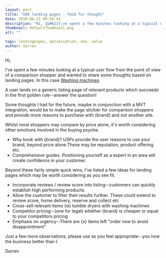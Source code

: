 ```yaml
---
layout: post
title: "SEO landing pages - food for thought"
date: 2010-06-21 09:58:43
description: "Hi, I&#8217;ve spent a few minutes looking at a typical user flow from the point of view of a comparison shopper and wanted to share some thoughts based on landing pages. In this case Washing machines A user lands on&#8230;"
thumbnail: defaultThumbnail.png
alt: ""

tags: landingpages, optimisation, seo, value
author: darren
---
```


<p>Hi,</p>

<p>I've spent a few minutes looking at a typical user flow from the point of view of a comparison shopper and wanted to share some thoughts based on landing pages. In this case <a href="http://www.currys.co.uk/gbuk/washing-machines/332_3119_30206_xx_xx/xx-criteria.html?sPageInfo=1_30&amp;srcid=198&amp;tag=washing_machines_gen&amp;xtor=SEC-12-GOO&amp;mctag=gg_goog_7904&amp;gclid=CIX5zZf0sKICFYyT3wodSQxv6w">Washing machines</a></p>

<p>A user lands on a generic listing page of relevant products which succeeds in the first golden rule--answer the question!</p>

<p>Some thoughts I had for the future, maybe in conjunction with a <span class="caps">MVT </span>integration, would be to make the page stickier for comparison shoppers and provide more reasons to purchase with {brand} and not another site.</p>

<p>Whilst most shoppers may compare by price alone, it's worth considering other emotions involved in the buying psyche.</p>

<ul>
<li>Why book with {brand}? <span class="caps">USP</span>s provide the user reasons to use your brand, beyond price alone.These may be reputation, product offering etc.</li>
<li>Comprehensive guides. Positioning yourself as a expert in an area will create confidence in your customer.</li>
</ul>

<p>Beyond these fairly simple quick wins, I've listed a few ideas for landing pages which may be worth considering as you see fit.</p>

<ul>
<li>Incorporate reviews / review score into listing--customers can quickly establish high performing products.</li>
<li>Allow the customer to filter their results further. These could extend to review score, home delivery, reserve and collect etc</li>
<li>Cross-sell relevant items (ie) tumble dryers with washing machines</li>
<li>Competitor pricing--(one for legal) whether {brand} is cheaper or equal to your competitors pricing</li>
<li>Emphasis on urgency--There are {x} items left "order now to avoid disappointment"</li>
</ul>

<p>Just a few more observations, please use as you feel appropriate--you now the business better than I.</p>

<p>Darren</p>
